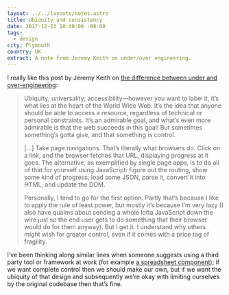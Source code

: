 ```yaml
---
layout: ../../layouts/notes.astro
title: Ubiquity and consistency
date: 2017-12-23 10:49:00 -08:00
tags:
  - design
city: Plymouth
country: UK
extract: A note from Jeremy Keith on under/over engineering.
---
```


I really like this post by Jeremy Keith on [the difference between under and over-engineering](https://adactio.com/journal/13229):

> Ubiquity; universality; accessibility—however you want to label it, it’s what lies at the heart of the World Wide Web. It’s the idea that anyone should be able to access a resource, regardless of technical or personal constraints. It’s an admirable goal, and what’s even more admirable is that the web succeeds in this goal! But sometimes something’s gotta give, and that something is control.
>
> [...] Take page navigations. That’s literally what browsers do. Click on a link, and the browser fetches that URL, displaying progress at it goes. The alternative, as exemplified by single page apps, is to do all of that for yourself using JavaScript: figure out the routing, show some kind of progress, load some JSON, parse it, convert it into HTML, and update the DOM.
>
> Personally, I tend to go for the first option. Partly that’s because I like to apply the rule of least power, but mostly it’s because I’m very lazy (I also have qualms about sending a whole lotta JavaScript down the wire just so the end user gets to do something that their browser would do for them anyway). But I get it. I understand why others might wish for greater control, even if it comes with a price tag of fragility.

I’ve been thinking along similar lines when someone suggests using a third party tool or framework at work (for example [a spreadsheet component](https://github.com/felixrieseberg/React-Spreadsheet-Component)); if we want complete control then we should make our own, but if we want the ubiquity of that design and subsequently we’re okay with limiting ourselves by the original codebase then that’s fine.
